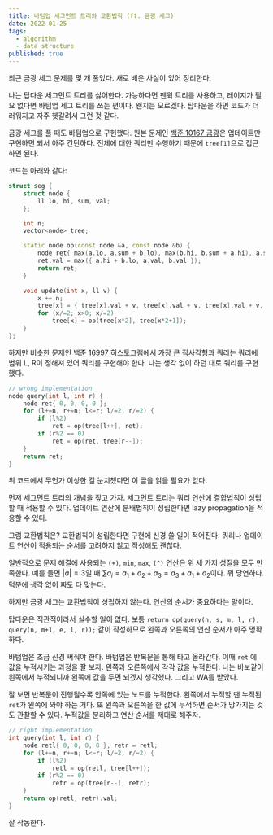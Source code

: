 ```yaml
---
title: 바텀업 세그먼트 트리와 교환법칙 (ft. 금광 세그)
date: 2022-01-25
tags:
  - algorithm
  - data structure
published: true
---
```


최근 금광 세그 문제를 몇 개 풀었다. 새로 배운 사실이 있어 정리한다.

나는 탑다운 세그먼트 트리를 싫어한다. 가능하다면 펜윅 트리를 사용하고, 레이지가 필요 없다면 바텀업 세그 트리를 쓰는 편이다. 왠지는 모르겠다. 탑다운을 하면 코드가 더러워지고 자주 헷갈려서 그런 것 같다.

금광 세그를 풀 때도 바텀업으로 구현했다. 원본 문제인 [백준 10167 금광](https://www.acmicpc.net/problem/10167)은 업데이트만 구현하면 되서 아주 간단하다. 전체에 대한 쿼리만 수행하기 때문에 `tree[1]`으로 접근하면 된다.

코드는 아래와 같다:

```cpp
struct seg {
	struct node {
		ll lo, hi, sum, val;
	};

	int n;
	vector<node> tree;

	static node op(const node &a, const node &b) {
		node ret{ max(a.lo, a.sum + b.lo), max(b.hi, b.sum + a.hi), a.sum + b.sum, 0 };
		ret.val = max({ a.hi + b.lo, a.val, b.val });
		return ret;
	}

	void update(int x, ll v) {
		x += n;
		tree[x] = { tree[x].val + v, tree[x].val + v, tree[x].val + v, tree[x].val + v };
		for (x/=2; x>0; x/=2)
			tree[x] = op(tree[x*2], tree[x*2+1]);
	}
};
```

하지만 비슷한 문제인 [백준 16997 히스토그램에서 가장 큰 직사각형과 쿼리](https://www.acmicpc.net/problem/16977)는 쿼리에 범위 L, R이 정해져 있어 쿼리를 구현해야 한다. 나는 생각 없이 하던 대로 쿼리를 구현했다.

```cpp
// wrong implementation
node query(int l, int r) {
    node ret{ 0, 0, 0, 0 };
    for (l+=n, r+=n; l<=r; l/=2, r/=2) {
        if (l%2)
            ret = op(tree[l++], ret);
        if (r%2 == 0)
            ret = op(ret, tree[r--]);
    }
    return ret;
}
```

위 코드에서 무언가 이상한 걸 눈치챘다면 이 글을 읽을 필요가 없다.

먼저 세그먼트 트리의 개념을 짚고 가자. 세그먼트 트리는 쿼리 연산에 결합법칙이 성립할 때 적용할 수 있다. 업데이트 연산에 분배법칙이 성립한다면 lazy propagation을 적용할 수 있다.

그럼 교환법칙은? 교환법칙이 성립한다면 구현에 신경 쓸 일이 적어진다. 쿼리나 업데이트 연산이 적용되는 순서를 고려하지 않고 작성해도 괜찮다.

일반적으로 문제 해결에 사용되는 `(+)`, `min`, `max`, `(^)` 연산은 위 세 가지 성질을 모두 만족한다. 예를 들면 $|a|=3$일 때 $\sum{a_i}=a_1+a_2+a_3=a_3+a_1+a_2$이다. 뭐 당연하다. 덕분에 생각 없이 짜도 다 맞는다.

하지만 금광 세그는 교환법칙이 성립하지 않는다. 연산의 순서가 중요하다는 말이다.

탑다운은 직관적이라서 실수할 일이 없다. 보통 `return op(query(n, s, m, l, r), query(n, m+1, e, l, r));` 같이 작성하므로 왼쪽과 오른쪽의 연산 순서가 아주 명확하다.

바텀업은 조금 신경 써줘야 한다. 바텀업은 반복문을 통해 타고 올라간다. 이때 `ret` 에 값을 누적시키는 과정을 잘 보자. 왼쪽과 오른쪽에서 각각 값을 누적한다. 나는 바보같이 왼쪽에서 누적되니까 왼쪽에 값을 두면 되겠지 생각했다. 그리고 WA를 받았다.

잘 보면 반복문이 진행될수록 안쪽에 있는 노드를 누적한다. 왼쪽에서 누적할 땐 누적된 `ret`가 왼쪽에 와야 하는 거다. 또 왼쪽과 오른쪽을 한 값에 누적하면 순서가 망가지는 것도 관찰할 수 있다. 누적값을 분리하고 연산 순서를 제대로 해주자.

```cpp
// right implementation
int query(int l, int r) {
    node retl{ 0, 0, 0, 0 }, retr = retl;
    for (l+=n, r+=n; l<=r; l/=2, r/=2) {
        if (l%2)
            retl = op(retl, tree[l++]);
        if (r%2 == 0)
            retr = op(tree[r--], retr);
    }
    return op(retl, retr).val;
}
```

잘 작동한다.
